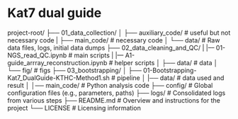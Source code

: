 # Kat7 dual guide
project-root/
├── 01_data_collection/
│   ├── auxiliary_code/            # useful but not necessary code
|   ├── main_code/       # necessary code
│   └── data/            # Raw data files, logs, initial data dumps
├── 02_data_cleaning_and_QC/
|   |–– 01-NGS_read_QC.ipynb # main scripts
|   |–– A1-guide_arrray_reconstruction.ipynb # helper scripts
│   ├── data/            # data
│   └── fig/            # figs
├── 03_bootstrapping/
│   ├── 01-Bootstrapping-Kat7_DualGuide-KTHC-Method1.sh # pipeline 
│   |── data/          # data used and result
│   │── main_code/         # Python analysis code
├── config/                 # Global configuration files (e.g., parameters, paths)
├── logs/                   # Consolidated logs from various steps
├── README.md               # Overview and instructions for the project
└── LICENSE                 # Licensing information
